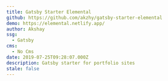 ```yaml
---
title: Gatsby Starter Elemental
github: https://github.com/akzhy/gatsby-starter-elemental
demo: https://elemental.netlify.app/
author: Akshay
ssg:
  - Gatsby
cms:
  - No Cms
date: 2019-07-25T09:28:07.000Z
description: Gatsby starter for portfolio sites
stale: false
---
```

